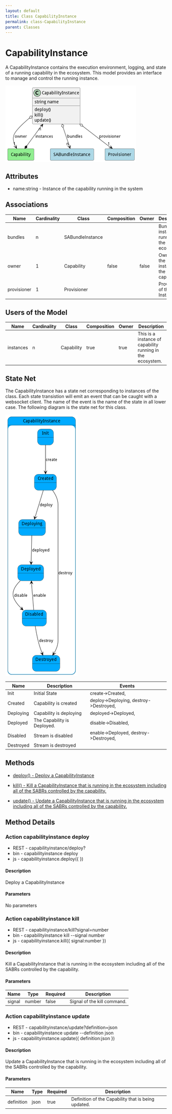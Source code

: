 ```yaml
---
layout: default
title: Class CapabilityInstance
permalink: class-CapabilityInstance
parent: Classes
---
```


# CapabilityInstance

A CapabilityInstance contains the execution environment, logging, and state of a running capability in the ecosystem. This model provides an interface to manage and control the running instance.

![Logical Diagram](./logical.png)

## Attributes

* name:string - Instance of the capability running in the system


## Associations

| Name | Cardinality | Class | Composition | Owner | Description |
| --- | --- | --- | --- | --- | --- |
| bundles | n | SABundleInstance |  |  | Bundle instances running on the ecosystem. |
| owner | 1 | Capability | false | false | Owner of the instance is the capability. |
| provisioner | 1 | Provisioner |  |  | Provisioner of the Instance |



## Users of the Model

| Name | Cardinality | Class | Composition | Owner | Description |
| --- | --- | --- | --- | --- | --- |
| instances | n | Capability | true | true | This is a instance of capability running in the ecosystem. |



## State Net
The CapabilityInstance has a state net corresponding to instances of the class. Each state transistion will emit an 
event that can be caught with a websocket client. The name of the event is the name of the state in all lower case.
The following diagram is the state net for this class.

![State Net Diagram](./statenet.png)

| Name | Description | Events |
| --- | --- | --- |
| Init | Initial State | create-&gt;Created,  |
| Created | Capability is created | deploy-&gt;Deploying, destroy-&gt;Destroyed,  |
| Deploying | Capability is deploying | deployed-&gt;Deployed,  |
| Deployed | The Capability is Deployed. | disable-&gt;Disabled,  |
| Disabled | Stream is disabled | enable-&gt;Deployed, destroy-&gt;Destroyed,  |
| Destroyed | Stream is destroyed |  |



## Methods

* [deploy() - Deploy a CapabilityInstance](#action-deploy)

* [kill() - Kill a CapabilityInstance that is running in the ecosystem including all of the SABRs controlled by the capability.](#action-kill)

* [update() - Update a CapabilityInstance that is running in the ecosystem including all of the SABRs controlled by the capability.](#action-update)


<h2>Method Details</h2>
    
### Action capabilityinstance deploy



* REST - capabilityinstance/deploy?
* bin - capabilityinstance deploy 
* js - capabilityinstance.deploy({  })

#### Description
Deploy a CapabilityInstance

#### Parameters

No parameters



### Action capabilityinstance kill



* REST - capabilityinstance/kill?signal=number
* bin - capabilityinstance kill --signal number
* js - capabilityinstance.kill({ signal:number })

#### Description
Kill a CapabilityInstance that is running in the ecosystem including all of the SABRs controlled by the capability.

#### Parameters

| Name | Type | Required | Description |
|---|---|---|---|
| signal | number |false | Signal of the kill command. |




### Action capabilityinstance update



* REST - capabilityinstance/update?definition=json
* bin - capabilityinstance update --definition json
* js - capabilityinstance.update({ definition:json })

#### Description
Update a CapabilityInstance that is running in the ecosystem including all of the SABRs controlled by the capability.

#### Parameters

| Name | Type | Required | Description |
|---|---|---|---|
| definition | json |true | Definition of the Capability that is being updated. |





